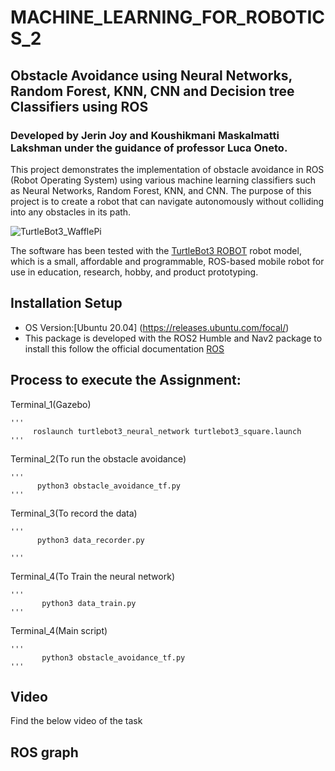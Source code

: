 # MACHINE_LEARNING_FOR_ROBOTICS_2

## Obstacle Avoidance using Neural Networks, Random Forest, KNN, CNN and Decision tree Classifiers using ROS

### Developed by Jerin Joy and Koushikmani Maskalmatti Lakshman under the guidance of professor Luca Oneto.
This project demonstrates the implementation of obstacle avoidance in ROS (Robot Operating System) using various machine learning classifiers such as Neural Networks, Random Forest, KNN, and CNN. The purpose of this project is to create a robot that can navigate autonomously without colliding into any obstacles in its path.

![TurtleBot3_WafflePi](https://user-images.githubusercontent.com/81651764/194770503-45cbd61b-7b50-442e-b67a-140f7cc4dc28.png)

The software has been tested with the [TurtleBot3 ROBOT](https://emanual.robotis.com/docs/en/platform/turtlebot3/overview/) robot model, which is a small, affordable and programmable, ROS-based mobile robot for use in education, research, hobby, and product prototyping.


## Installation Setup

- OS Version:[Ubuntu 20.04] (https://releases.ubuntu.com/focal/)
- This package is developed with the ROS2 Humble and Nav2 package to install this follow the official documentation [ROS](http://wiki.ros.org/noetic/Installation/Ubuntu)

## Process to execute the Assignment:

Terminal_1(Gazebo)

    '''
         roslaunch turtlebot3_neural_network turtlebot3_square.launch
    '''
Terminal_2(To run the obstacle avoidance)

    '''
          python3 obstacle_avoidance_tf.py
    '''
Terminal_3(To record the data)

    '''
          python3 data_recorder.py 

    '''
Terminal_4(To Train the neural network)
   
    '''
           python3 data_train.py
    '''
    
Terminal_4(Main script)
   
    '''
           python3 obstacle_avoidance_tf.py 
    '''




## Video
  Find the below video of the task
  
  

  
## ROS graph  
